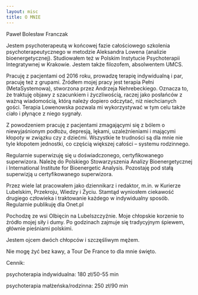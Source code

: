 ```yaml
---
layout: misc
title: O MNIE
---
```


Paweł Bolesław Franczak

Jestem psychoterapeutą w końcowej fazie całościowego szkolenia psychoterapeutycznego w metodzie Aleksandra Lowena (analizie bioenergetycznej). Studiowałem też w Polskim Instytucie Psychoterapii Integratywnej w Krakowie. Jestem także filozofem, absolwentem UMCS.

Pracuję z pacjentami od 2016 roku, prowadzę terapię indywidualną i par, pracuję też z grupami. Źródłem mojej pracy jest terapia Pełni (MetaSystemowa), stworzona przez Andrzeja Nehrebeckiego. Oznacza to, że traktuję objawy z szacunkiem i życzliwością, raczej jako posłańców z ważną wiadomością, którą należy dopiero odczytać, niż niechcianych gości. Terapia Lowenowska pozwala mi wykorzystywać w tym celu także ciało i płynące z niego sygnały.

Z powodzeniem pracuję z pacjentami zmagającymi się z bólem o niewyjaśnionym podłożu, depresją, lękami, uzależnieniami i mającymi kłopoty w związku czy z dziećmi. Wszystkie te trudności są dla mnie nie tyle kłopotem jednostki, co częścią większej całości – systemu rodzinnego.

Regularnie superwizuję się u doświadczonego, certyfikowanego superwizora. Należę do Polskiego Stowarzyszenia Analizy Bioenergetycznej i International Institute for Bioenergetic Analysis. Pozostaję pod stałą superwizją u certyfikowanego superwizora.

Przez wiele lat pracowałem jako dziennikarz i redaktor, m.in. w Kurierze Lubelskim, Przekroju, Wiedzy i Życiu. Stamtąd wyniosłem ciekawość drugiego człowieka i traktowanie każdego w indywidualny sposób. Regularnie publikuję dla Onet.pl

Pochodzę ze wsi Olbięcin na Lubelszczyźnie. Moje chłopskie korzenie to źródło mojej siły i dumy. Po godzinach zajmuje się tradycyjnym śpiewem, głównie pieśniami polskimi. 

Jestem ojcem dwóch chłopców i szczęśliwym mężem. 

Nie mogę żyć bez kawy, a Tour De France to dla mnie święto.



Cennik: 

psychoterapia indywidualna: 180 zł/50-55 min

psychoterapia małżeńska/rodzinna: 250 zł/90 min

